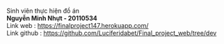 Sinh viên thực hiện đồ án  
**Nguyễn Minh Nhựt - 20110534**  
Link web : https://finalproject147.herokuapp.com/  
Link github : https://github.com/Luciferidabet/Final_project_web/tree/dev
